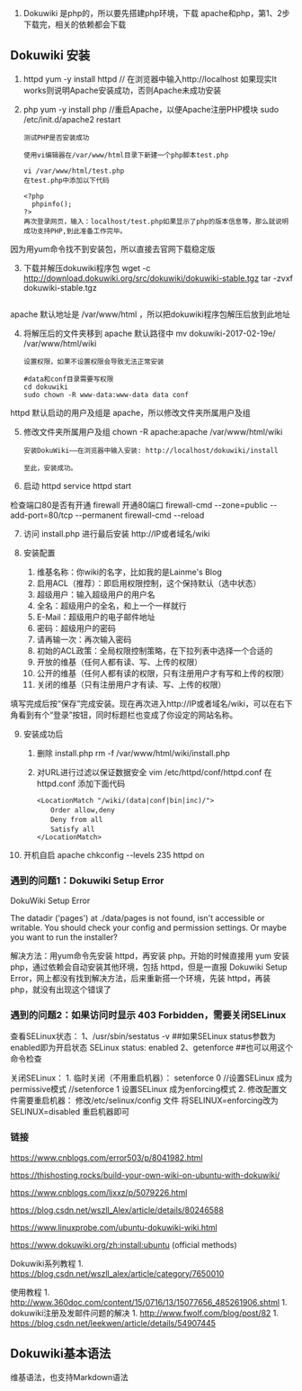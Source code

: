 
1. Dokuwiki 是php的，所以要先搭建php环境，下载 apache和php，第1、2步下载完，相关的依赖都会下载

## Dokuwiki 安装

1. httpd
    yum -y install httpd
    // 在浏览器中输入http://localhost 如果现实It works则说明Apache安装成功，否则Apache未成功安装

2. php
    yum -y install php
    //重启Apache，以便Apache注册PHP模块 sudo /etc/init.d/apache2 restart

    ```
    测试PHP是否安装成功

    使用vi编辑器在/var/www/html目录下新建一个php脚本test.php

    vi /var/www/html/test.php
    在test.php中添加以下代码

    <?php
      phpinfo();
    ?> 
    再次登录网页，输入：localhost/test.php如果显示了php的版本信息等，那么就说明成功支持PHP,到此准备工作完毕。
    ```

因为用yum命令找不到安装包，所以直接去官网下载稳定版

3. 下载并解压dokuwiki程序包
    wget -c http://download.dokuwiki.org/src/dokuwiki/dokuwiki-stable.tgz
    tar -zvxf dokuwiki-stable.tgz

    ```
    
    ```

apache 默认地址是 /var/www/html ，所以把dokuwiki程序包解压后放到此地址

4. 将解压后的文件夹移到 apache 默认路径中
    mv dokuwiki-2017-02-19e/ /var/www/html/wiki
    
    ``` ???
    设置权限，如果不设置权限会导致无法正常安装

    #data和conf目录需要写权限
    cd dokuwiki
    sudo chown -R www-data:www-data data conf
    ```

httpd 默认启动的用户及组是 apache，所以修改文件夹所属用户及组

5. 修改文件夹所属用户及组
    chown -R apache:apache /var/www/html/wiki

    ``` 链接3
    安装DokuWiki——在浏览器中输入安装: http://localhost/dokuwiki/install

    至此，安装成功。
    ```

6. 启动 httpd
    service httpd start

检查端口80是否有开通
    firewall 开通80端口
    firewall-cmd --zone=public --add-port=80/tcp --permanent
    firewall-cmd --reload

7. 访问 install.php 进行最后安装
    http://IP或者域名/wiki

8. 安装配置
    1. 维基名称：你wiki的名字，比如我的是Lainme's Blog
    1. 启用ACL（推荐）：即启用权限控制，这个保持默认（选中状态）
    1. 超级用户：输入超级用户的用户名
    1. 全名：超级用户的全名，和上一个一样就行
    1. E-Mail：超级用户的电子邮件地址
    1. 密码：超级用户的密码
    1. 请再输一次：再次输入密码
    1. 初始的ACL政策：全局权限控制策略，在下拉列表中选择一个合适的
    1. 开放的维基（任何人都有读、写、上传的权限）
    1. 公开的维基（任何人都有读的权限，只有注册用户才有写和上传的权限）
    1. 关闭的维基（只有注册用户才有读、写、上传的权限）

填写完成后按“保存”完成安装。现在再次进入http://IP或者域名/wiki，可以在右下角看到有个“登录”按钮，同时标题栏也变成了你设定的网站名称。

9. 安装成功后
    1. 删除 install.php
        rm -f /var/www/html/wiki/install.php
    2. 对URL进行过滤以保证数据安全
        vim /etc/httpd/conf/httpd.conf
        在 httpd.conf 添加下面代码

        ```
        <LocationMatch "/wiki/(data|conf|bin|inc)/">
        　　Order allow,deny
        　　Deny from all
        　　Satisfy all
        </LocationMatch>
        ```
    
10. 开机自启 apache
    chkconfig --levels 235 httpd on

### 遇到的问题1：Dokuwiki Setup Error

DokuWiki Setup Error

The datadir ('pages') at ./data/pages is not found, isn't accessible or writable. You should check your config and permission settings. Or maybe you want to run the installer?

解决方法：用yum命令先安装 httpd，再安装 php。开始的时候直接用 yum 安装 php，通过依赖会自动安装其他环境，包括 httpd，但是一直报 Dokuwiki Setup Error，网上都没有找到解决方法，后来重新搭一个环境，先装 httpd，再装 php，就没有出现这个错误了

### 遇到的问题2：如果访问时显示 403 Forbidden，需要关闭SELinux

查看SELinux状态：
1、/usr/sbin/sestatus -v ##如果SELinux status参数为enabled即为开启状态
SELinux status: enabled
2、getenforce ##也可以用这个命令检查

关闭SELinux：
    1. 临时关闭（不用重启机器）：
        setenforce 0 //设置SELinux 成为permissive模式
        //setenforce 1 设置SELinux 成为enforcing模式
    2. 修改配置文件需要重启机器：
        修改/etc/selinux/config 文件
        将SELINUX=enforcing改为SELINUX=disabled
        重启机器即可

### 链接
https://www.cnblogs.com/error503/p/8041982.html

https://thishosting.rocks/build-your-own-wiki-on-ubuntu-with-dokuwiki/

https://www.cnblogs.com/ljxxz/p/5079226.html

https://blog.csdn.net/wszll_Alex/article/details/80246588

https://www.linuxprobe.com/ubuntu-dokuwiki-wiki.html

https://www.dokuwiki.org/zh:install:ubuntu (official methods)

Dokuwiki系列教程
    1. https://blog.csdn.net/wszll_alex/article/category/7650010

使用教程
    1. http://www.360doc.com/content/15/0716/13/15077656_485261906.shtml
    1. dokuwiki注册及发邮件问题的解决
        1. http://www.fwolf.com/blog/post/82
    1. https://blog.csdn.net/leekwen/article/details/54907445

## Dokuwiki基本语法

维基语法，也支持Markdown语法

